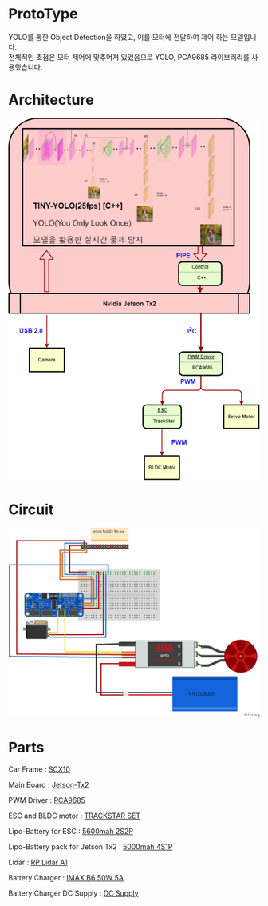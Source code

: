 # ProtoType  
YOLO를  통한 Object Detection을 하였고, 이를 모터에 전달하여 제어 하는 모델입니다.  
전체적인 초점은 모터 제어에 맞추어져 있었음으로 YOLO, PCA9685 라이브러리를 사용했습니다.  

# Architecture  
![alt text](./resources/TX2_systemDiagram.png)  

# Circuit  
![alt text](./resources/Tx2_circuit.png)  
 
# Parts  
Car Frame : [SCX10](https://www.aliexpress.com/item/CNC-Aluminum-Metal-and-Carbon-Frame-for-RC-Car-1-10-AXIAL-SCX10-Chassis-313mm-Wheelbase/32831347824.html?spm=a2g0s.9042311.0.0.144a4c4d9jfaQI)  

Main Board : [Jetson-Tx2](http://mdsshop.co.kr/?gclid=Cj0KCQiAgf3gBRDtARIsABgdL3m1lWfbT_0kK4syXVMFdOvAyhu8sAn87FtCkUhsRx3w42Kl15YZgxwaAtKoEALw_wcB)  

PWM Driver : [PCA9685](https://ko.aliexpress.com/item/16-Channel-12-bit-PWM-Driver-I2C-interface-PCA9685-module-pi-shield-module-servo-shield/32833579442.html?spm=a2g0s.9042311.0.0.144a4c4d9jfaQI)  

ESC and BLDC motor : [TRACKSTAR SET](https://hobbyking.com/en_us/trackstar-roar-approved-1-10th-stock-class-brushless-esc-and-motor-combo-17-5t.html)  

Lipo-Battery for ESC : [5600mah 2S2P](https://hobbyking.com/en_us/sales/order/view/order_id/7254682)  

Lipo-Battery pack for Jetson Tx2 : [5000mah 4S1P](https://hobbyking.com/en_us/turnigy-5000mah-4s1p-14-8v-20c-hardcase-pack-1.html)  

Lidar : [RP Lidar A1](http://www.slamtec.com/en/Lidar/A1)  

Battery Charger : [IMAX B6 50W 5A](https://hobbyking.com/en_us/imax-b6-50w-5a-charger-discharger-1-6-cells-genuine.html)  

Battery Charger DC Supply : [DC Supply](https://hobbyking.com/en_us/hobbyking-105w-15v-7a-switching-dc-power-supply.html)  

